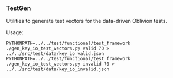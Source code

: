 ### TestGen ###

Utilities to generate test vectors for the data-driven Oblivion tests.

Usage:

    PYTHONPATH=../../test/functional/test_framework ./gen_key_io_test_vectors.py valid 70 > ../../src/test/data/key_io_valid.json
    PYTHONPATH=../../test/functional/test_framework ./gen_key_io_test_vectors.py invalid 70 > ../../src/test/data/key_io_invalid.json
